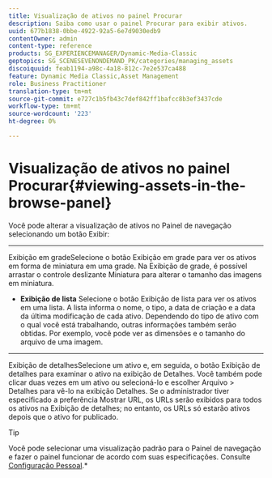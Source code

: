 ```yaml
---
title: Visualização de ativos no painel Procurar
description: Saiba como usar o painel Procurar para exibir ativos.
uuid: 677b1838-0bbe-4922-92a5-6e7d9030edb9
contentOwner: admin
content-type: reference
products: SG_EXPERIENCEMANAGER/Dynamic-Media-Classic
geptopics: SG_SCENESEVENONDEMAND_PK/categories/managing_assets
discoiquuid: feab1194-a98c-4a18-812c-7e2e537ca488
feature: Dynamic Media Classic,Asset Management
role: Business Practitioner
translation-type: tm+mt
source-git-commit: e727c1b5fb43c7def842ff1bafcc8b3ef3437cde
workflow-type: tm+mt
source-wordcount: '223'
ht-degree: 0%

---
```



# Visualização de ativos no painel Procurar{#viewing-assets-in-the-browse-panel}

Você pode alterar a visualização de ativos no Painel de navegação selecionando um botão Exibir:

* ****
Exibição em gradeSelecione o botão Exibição em grade para ver os ativos em forma de miniatura em uma grade. Na Exibição de grade, é possível arrastar o controle deslizante Miniatura para alterar o tamanho das imagens em miniatura.

* **Exibição de lista**
Selecione o botão Exibição de lista para ver os ativos em uma lista. A lista informa o nome, o tipo, a data de criação e a data da última modificação de cada ativo. Dependendo do tipo de ativo com o qual você está trabalhando, outras informações também serão obtidas. Por exemplo, você pode ver as dimensões e o tamanho do arquivo de uma imagem.

* ****
Exibição de detalhesSelecione um ativo e, em seguida, o botão Exibição de detalhes para examinar o ativo na exibição de Detalhes. Você também pode clicar duas vezes em um ativo ou selecioná-lo e escolher Arquivo > Detalhes para vê-lo na exibição Detalhes. Se o administrador tiver especificado a preferência Mostrar URL, os URLs serão exibidos para todos os ativos na Exibição de detalhes; no entanto, os URLs só estarão ativos depois que o ativo for publicado.

>[!TIP]
>
>Você pode selecionar uma visualização padrão para o Painel de navegação e fazer o painel funcionar de acordo com suas especificações. Consulte [Configuração Pessoal](personal-setup.md#personal_setup).*
